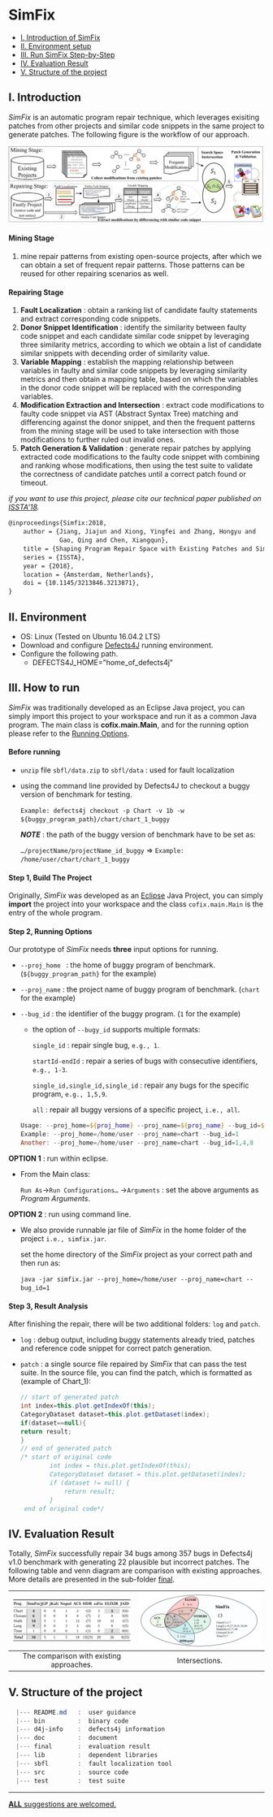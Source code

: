 # SimFix

* [I. Introduction of SimFix](#user-content-i-introduction)
* [II. Environment setup](#user-content-ii-environment)
* [III. Run SimFix Step-by-Step](#user-content-iii-how-to-run)
* [IV. Evaluation Result](#user-content-iv-evaluation-result)
* [V. Structure of the project](#user-content-v-structure-of-the-project)

## I. Introduction

*SimFix* is an automatic program repair technique, which leverages exisiting patches from other projects and similar code snippets in the same project to generate patches. The following figure is the workflow of our approach.

![The workflow of this technique.\label{workflow}](./doc/figure/overview.png)

#### Mining Stage

1. mine repair patterns from existing open-source projects, after which we can obtain a set of frequent repair patterns. Those patterns can be reused for other repairing scenarios as well.

#### Repairing Stage

1. **Fault Localization** : obtain a ranking list of candidate faulty statements and extract corresponding code snippets.
2. **Donor Snippet Identification** : identify the similarity between faulty code snippet and each candidate similar code snippet by leveraging three similarity metrics, according to which we obtain a list of candidate similar snippets with decending order of similarity value.
3. **Variable Mapping** : establish the mapping relationship between variables in faulty and similar code snippets by leveraging similarity metrics and then obtain a mapping table, based on which the variables in the donor code snippet will be replaced with the corresponding variables.
4. **Modification Extraction and Intersection** : extract code modifications to faulty code snippet via AST (Abstract Syntax Tree) matching and differencing against the donor snippet, and then the frequent patterns from the mining stage will be used to take intersection with those modifications to further ruled out invalid ones.
5. **Patch Generation & Validation** : generate repair patches by applying extracted code modifications to the faulty code snippet with combining and ranking whose modifications, then using the test suite to validate the correctness of candidate patches until a correct patch found or timeout.

*if you want to use this project, please cite our technical paper published on [ISSTA'18](https://conf.researchr.org/home/issta-2018).*

```tex
@inproceedings{Simfix:2018,
    author = {Jiang, Jiajun and Xiong, Yingfei and Zhang, Hongyu and
              Gao, Qing and Chen, Xiangqun},
    title = {Shaping Program Repair Space with Existing Patches and Similar Code},
    series = {ISSTA},
    year = {2018},
    location = {Amsterdam, Netherlands},
    doi = {10.1145/3213846.3213871},
} 
```



## II. Environment

* OS: Linux (Tested on Ubuntu 16.04.2 LTS)
* Download and configure [Defects4J](https://github.com/rjust/defects4j) running environment.
* Configure the following path.
  * DEFECTS4J_HOME="home_of_defects4j"



## III. How to run

*SimFix* was traditionally developed as an Eclipse Java project, you can simply import this project to your workspace and run it as a common Java program. The main class is **cofix.main.Main**, and for the running option please refer to the [Running Options](#user-content-step-2-running-options).

#### Before running

* `unzip` file `sbfl/data.zip` to `sbfl/data`  : used for fault localization

* using the command line provided by Defects4J to checkout a buggy version of benchmark for testing.

   `Example: defects4j checkout -p Chart -v 1b -w ${buggy_program_path}/chart/chart_1_buggy`

  **_NOTE_** : the path of the buggy version of benchmark have to be set as:

  `…/projectName/projectName_id_buggy`  => `Example: /home/user/chart/chart_1_buggy`

#### Step 1, Build The Project

Originally, *SimFix* was developed as an [Eclipse](http://www.eclipse.org/mars/) Java Project, you can simply **import** the project into your workspace and the class `cofix.main.Main` is the entry of the whole program.

#### Step 2, Running Options 

Our prototype of *SimFix* needs **three** input options for running.

* `--proj_home ` : the home of buggy program of benchmark. (`${buggy_program_path}` for the example)

* `--proj_name` : the project name of buggy program of benchmark. (`chart` for the example)

* `--bug_id` : the identifier of the buggy program. (`1` for the example)

  * the option of `--bugy_id` supports multiple formats:

    `single_id` : repair single bug, `e.g., 1`.

    `startId-endId` : repair a series of bugs with consecutive identifiers, `e.g., 1-3`.

    `single_id,single_id,single_id` : repair any bugs for the specific program, `e.g., 1,5,9`.

    `all` : repair all buggy versions of a specific project, `i.e., all`.

  ```powershell
  Usage: --proj_home=${proj_home} --proj_name=${proj_name} --bug_id=${bug_id}
  Example: --proj_home=/home/user --proj_name=chart --bug_id=1
  Another: --proj_home=/home/user --proj_name=chart --bug_id=1,4,8
  ```

**OPTION 1** : run within eclipse.

* From the Main class:

   `Run As`→`Run Configurations…` →`Arguments` : set the above arguments as *Program Arguments*.

**OPTION 2** : run using command line.

* We also provide runnable jar file of *SimFix* in the home folder of the project `i.e., simfix.jar`.

  set the home directory of the *SimFix* project as your correct path and then run as:

  `java -jar simfix.jar --proj_home=/home/user --proj_name=chart --bug_id=1`

#### Step 3, Result Analysis

After finishing the repair, there will be two additional folders: `log` and `patch`.

* `log` : debug output, including buggy statements already tried, patches and reference code snippet for correct patch generation.

* `patch` : a single source file repaired by *SimFix* that can pass the test suite. In the source file, you can find the patch, which is formatted as (example of Chart_1):

  ```java
  // start of generated patch
  int index=this.plot.getIndexOf(this);
  CategoryDataset dataset=this.plot.getDataset(index);
  if(dataset==null){
  return result;
  }
  // end of generated patch
  /* start of original code
          int index = this.plot.getIndexOf(this);
          CategoryDataset dataset = this.plot.getDataset(index);
          if (dataset != null) {
              return result;
          }
   end of original code*/
  ```

## IV. Evaluation Result

Totally, *SimFix* successfully repair 34 bugs among 357 bugs in Defects4j v1.0 benchmark with generating 22 plausible but incorrect patches. The following table and venn diagram are comparison with existing approaches. More details are presented in the sub-folder [final](./final).

| ![The comparison with existing approaches.\label{compare}](./doc/figure/result.png) | ![Intersection among different approaches.\label{venn}](./doc/figure/venn.png) |
| :--------------------------------------: | :--------------------------------------: |
| The comparison with existing approaches. |              Intersections.              |

## V. Structure of the project
```powershell
  |--- README.md   :  user guidance
  |--- bin         :  binary code
  |--- d4j-info    :  defects4j information
  |--- doc         :  document
  |--- final       :  evaluation result
  |--- lib         :  dependent libraries
  |--- sbfl        :  fault localization tool
  |--- src         :  source code
  |--- test        :  test suite
```

----


<u>__ALL__ suggestions are welcomed.</u>